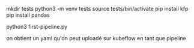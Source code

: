 mkdir tests
python3 -m venv tests
source tests/bin/activate
pip install kfp
pip install pandas

python3 first-pipeline.py

on obtient un yaml qu'on peut uploadé sur kubeflow en tant que pipeline

